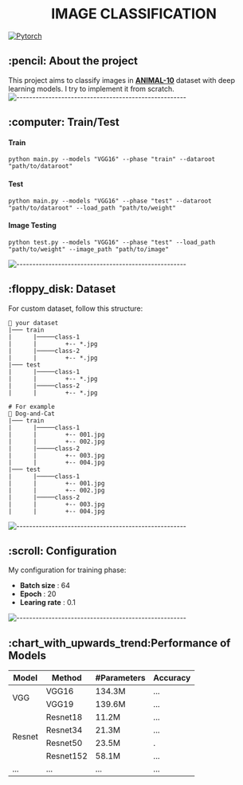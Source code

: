 <h1 align="center"> IMAGE CLASSIFICATION </h1>

[![Pytorch](https://img.shields.io/badge/PyTorch-%23EE4C2C.svg?style=for-the-badge&logo=PyTorch&logoColor=white)](https://pytorch.org/)


<h2> :pencil: About the project </h2>

This project aims to classify images in [**ANIMAL-10**](https://www.kaggle.com/alessiocorrado99/animals10) dataset with deep learning models. I try to implement it from scratch. 
![-----------------------------------------------------](https://raw.githubusercontent.com/andreasbm/readme/master/assets/lines/rainbow.png)

<h2> :computer: Train/Test </h2>
<h4> Train </h4>

```
python main.py --models "VGG16" --phase "train" --dataroot "path/to/dataroot" 
```
<h4> Test </h4>

```
python main.py --models "VGG16" --phase "test" --dataroot "path/to/dataroot" --load_path "path/to/weight"
```
<h4> Image Testing </h4>

```
python test.py --models "VGG16" --phase "test" --load_path "path/to/weight" --image_path "path/to/image" 
```

![-----------------------------------------------------](https://raw.githubusercontent.com/andreasbm/readme/master/assets/lines/rainbow.png)

<h2> :floppy_disk: Dataset </h2>

For custom dataset, follow this structure:

    📂 your dataset
    |─── train
    |      |─────class-1
    |      |        +-- *.jpg
    |      |─────class-2
    |      |        +-- *.jpg
    |─── test
    |      |─────class-1
    |      |        +-- *.jpg
    |      |─────class-2
    |      |        +-- *.jpg

    # For example
    📂 Dog-and-Cat
    |─── train
    |      |─────class-1
    |      |        +-- 001.jpg
    |      |        +-- 002.jpg
    |      |─────class-2
    |      |        +-- 003.jpg
    |      |        +-- 004.jpg
    |─── test
    |      |─────class-1
    |      |        +-- 001.jpg
    |      |        +-- 002.jpg
    |      |─────class-2
    |      |        +-- 003.jpg
    |      |        +-- 004.jpg



![-----------------------------------------------------](https://raw.githubusercontent.com/andreasbm/readme/master/assets/lines/rainbow.png)


<h2> :scroll: Configuration </h2>

My configuration for training phase:
<ul>
  <li> <strong>Batch size</strong> : 64</li>
  <li> <strong>Epoch</strong> : 20</li>
  <li> <strong>Learing rate</strong> : 0.1</li>
</ul>


![-----------------------------------------------------](https://raw.githubusercontent.com/andreasbm/readme/master/assets/lines/rainbow.png)

<h2> :chart_with_upwards_trend:Performance of Models </h2>

<table style="undefined;table-layout: fixed; width: 900px">

<thead>
  <tr>
    <th rowspan="2">Model</th>
    <th rowspan="2">Method</th>
    <th rowspan="2">#Parameters</th>
    <th rowspan="2">Accuracy</th>
  </tr>
</thead>
<tbody>
  
  <tr>
    <td rowspan="2">VGG</td>
    <td>VGG16</td>
    <td>134.3M</td>
    <td>...</td>
  </tr>
  <tr>
    <td>VGG19</td>
    <td>139.6M</td>
    <td>...</td>
  </tr>
  
  <tr>
    <td rowspan="4">Resnet</td>
    <td>Resnet18</td>
    <td>11.2M</td>
    <td>...</td>
  </tr>
  <tr>
    <td>Resnet34</td>
    <td>21.3M</td>
    <td>...</td>
  </tr>
  <tr>
    <td>Resnet50</td>
    <td>23.5M</td>
    <td>.</td>
  </tr>
  <tr>
    <td>Resnet152</td>
    <td>58.1M</td>
    <td>...</td>
  </tr>
  
   <tr>
    <td rowspan="1">...</td>
    <td>...</td>
    <td>...</td>
    <td>...</td>
  </tr>
  
</tbody>
</table>
